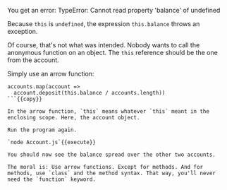 You get an error: TypeError: Cannot read property 'balance' of undefined

Because `this` is `undefined`, the expression `this.balance` throws an exception.

Of course, that's not what was intended. Nobody wants to call the anonymous function on an object. The `this` reference should be the one from the account. 

Simply use an arrow function:

```
accounts.map(account => 
  account.deposit(this.balance / accounts.length))
```{{copy}}

In the arrow function, `this` means whatever `this` meant in the enclosing scope. Here, the account object.

Run the program again. 

`node Account.js`{{execute}}

You should now see the balance spread over the other two accounts.

The moral is: Use arrow functions. Except for methods. And for methods, use `class` and the method syntax. That way, you'll never need the `function` keyword.

